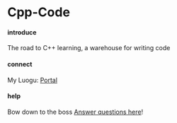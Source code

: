 # Cpp-Code

#### introduce
The road to C++ learning, a warehouse for writing code

#### connect
My Luogu: [Portal](https://www.luogu.com.cn/user/523217)

#### help
Bow down to the boss [Answer questions here](https://gitee.com/zrc4889/cpp-code/issues)!